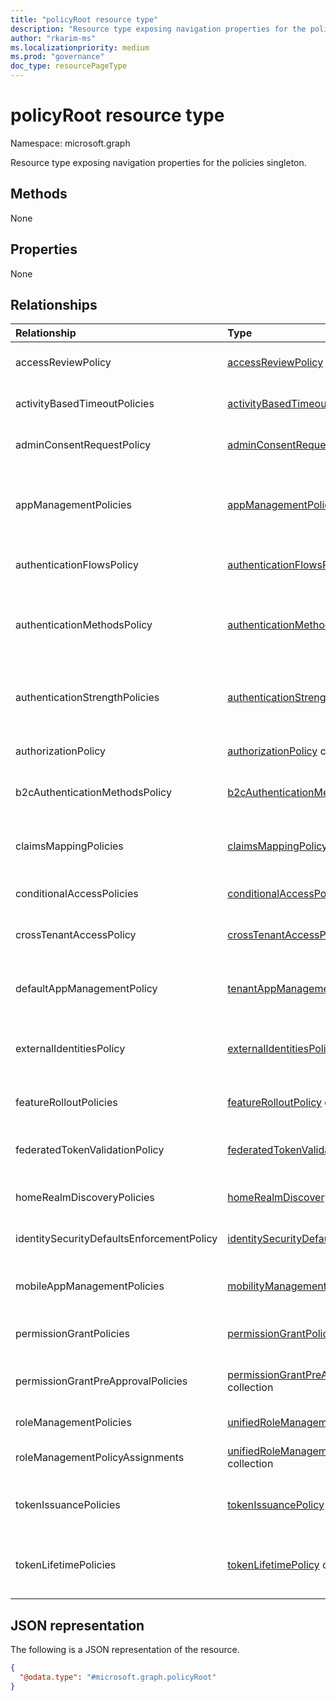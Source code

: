 ```yaml
---
title: "policyRoot resource type"
description: "Resource type exposing navigation properties for the policies singleton."
author: "rkarim-ms"
ms.localizationpriority: medium
ms.prod: "governance"
doc_type: resourcePageType
---
```


# policyRoot resource type

Namespace: microsoft.graph

Resource type exposing navigation properties for the policies singleton.

## Methods
None

## Properties
None

## Relationships

| Relationship                              | Type                                                                                                      | Description                                                                                                                                                          |
|:------------------------------------------|:----------------------------------------------------------------------------------------------------------|:---------------------------------------------------------------------------------------------------------------------------------------------------------------------|
| accessReviewPolicy                        | [accessReviewPolicy](accessreviewpolicy.md)                                                               | The policy that contains directory-level access review settings.                                                                                                     |
| activityBasedTimeoutPolicies              | [activityBasedTimeoutPolicy](activitybasedtimeoutpolicy.md) collection                                    | The policy that controls the idle time-out for web sessions for applications.                                                                                        |
| adminConsentRequestPolicy                 | [adminConsentRequestPolicy](adminconsentrequestpolicy.md)                                                 | The policy by which consent requests are created and managed for the entire tenant.                                                                                  |
| appManagementPolicies                     | [appManagementPolicy](appmanagementpolicy.md) collection                                                  | The policies that enforce app management restrictions for specific applications and service principals, overriding the defaultAppManagementPolicy.                   |
| authenticationFlowsPolicy                 | [authenticationFlowsPolicy](authenticationflowspolicy.md)                                                 | The policy configuration of the self-service sign-up experience of guests.                                                                                   |
| authenticationMethodsPolicy               | [authenticationMethodsPolicy](authenticationmethodspolicy.md)                                             | The authentication methods and the users that are allowed to use them to sign in and perform multifactor authentication (MFA) in Microsoft Entra ID. |
| authenticationStrengthPolicies | [authenticationStrengthPolicy](authenticationstrengthpolicy.md) collection                                           | The authentication method combinations that are to be used in scenarios defined by Microsoft Entra Conditional Access.                                                        |
| authorizationPolicy                       | [authorizationPolicy](authorizationpolicy.md) collection                                                  | The policy that controls Microsoft Entra authorization settings.                                                                                                            |
| b2cAuthenticationMethodsPolicy            | [b2cAuthenticationMethodsPolicy](b2cauthenticationmethodspolicy.md)                                       | The Azure AD B2C policies that define how end users register via local accounts.                                                                                     |
| claimsMappingPolicies                     | [claimsMappingPolicy](claimsmappingpolicy.md) collection                                                  | The claim-mapping policies for WS-Fed, SAML, OAuth 2.0, and OpenID Connect protocols, for tokens issued to a specific application.                                   |
| conditionalAccessPolicies                 | [conditionalAccessPolicy](conditionalaccesspolicy.md)                                                     | The custom rules that define an access scenario.                                                                                                                     |
| crossTenantAccessPolicy                   | [crossTenantAccessPolicy](crosstenantaccesspolicy.md)                                                     | The custom rules that define an access scenario when interacting with external Microsoft Entra tenants.                                                                     |
| defaultAppManagementPolicy                | [tenantAppManagementPolicy](tenantappmanagementpolicy.md)                                                 | The tenant-wide policy that enforces app management restrictions for all applications and service principals.                                                        |
| externalIdentitiesPolicy                  | [externalIdentitiesPolicy](externalidentitiespolicy.md)                                                   | Represents the tenant-wide policy that controls whether guests can leave a Microsoft Entra tenant via self-service controls.                                       |
| featureRolloutPolicies                    | [featureRolloutPolicy](featurerolloutpolicy.md) collection                                                | The feature rollout policy associated with a directory object.                                                                                                       |
| federatedTokenValidationPolicy| [federatedTokenValidationPolicy](federatedtokenvalidationpolicy.md)                                                 | Represents a policy to control enabling or disabling validation of federation authentication tokens.                                                                                                       |
| homeRealmDiscoveryPolicies                | [homeRealmDiscoveryPolicy](homerealmdiscoverypolicy.md) collection                                        | The policy to control Microsoft Entra authentication behavior for federated users.                                                                                          |
| identitySecurityDefaultsEnforcementPolicy | [identitySecurityDefaultsEnforcementPolicy](identitysecuritydefaultsenforcementpolicy.md)                 | The policy that represents the security defaults that protect against common attacks.                                                                                |
| mobileAppManagementPolicies               | [mobilityManagementPolicy](mobilitymanagementpolicy.md) collection                                        | The policy that defines autoenrollment configuration for a mobility management (MDM or MAM) application.                                                            |
| permissionGrantPolicies                   | [permissionGrantPolicy](permissiongrantpolicy.md) collection                                              | The policy that specifies the conditions under which consent can be granted.                                                                                         |
| permissionGrantPreApprovalPolicies | [permissionGrantPreApprovalPolicy](permissiongrantpreapprovalpolicy.md) collection | Policies that specify the conditions under which consent can be granted to a specific application. |
| roleManagementPolicies                    | [unifiedRoleManagementPolicy](../resources/unifiedrolemanagementpolicy.md) collection                     | Represents the role management policies.                                                                                                                             |
| roleManagementPolicyAssignments           | [unifiedRoleManagementPolicyAssignment](../resources/unifiedrolemanagementpolicyassignment.md) collection | Represents the role management policy assignments.                                                                                                                   |
| tokenIssuancePolicies                     | [tokenIssuancePolicy](tokenissuancepolicy.md) collection                                                  | The policy that specifies the characteristics of SAML tokens issued by Microsoft Entra ID.                                                                                     |
| tokenLifetimePolicies                     | [tokenLifetimePolicy](tokenlifetimepolicy.md) collection                                                  | The policy that controls the lifetime of a JWT access token, an ID token, or a SAML 1.1/2.0 token issued by Microsoft Entra ID.                                                |

## JSON representation
The following is a JSON representation of the resource.
<!-- {
  "blockType": "resource",
  "keyProperty": "id",
  "@odata.type": "microsoft.graph.policyRoot",
  "openType": false
}
-->
``` json
{
  "@odata.type": "#microsoft.graph.policyRoot"
}
```
